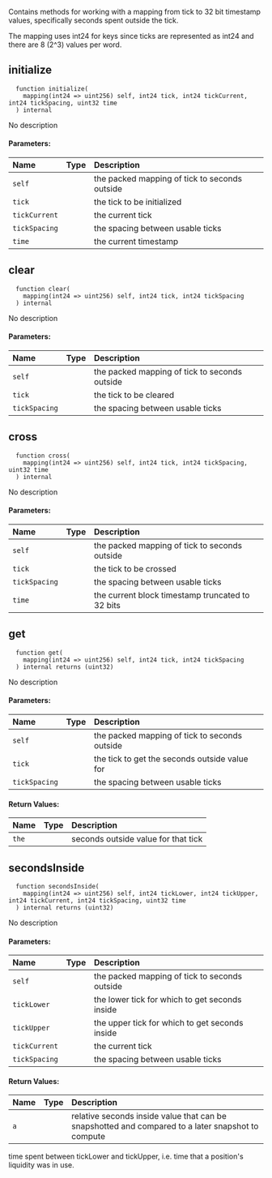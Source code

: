 Contains methods for working with a mapping from tick to 32 bit timestamp values, specifically seconds
spent outside the tick.

The mapping uses int24 for keys since ticks are represented as int24 and there are 8 (2^3) values per word.

## initialize
```solidity
  function initialize(
    mapping(int24 => uint256) self, int24 tick, int24 tickCurrent, int24 tickSpacing, uint32 time
  ) internal
```
No description
#### Parameters:
| Name | Type | Description                                                          |
| :--- | :--- | :------------------------------------------------------------------- |
|`self` |  | the packed mapping of tick to seconds outside
|`tick` |  | the tick to be initialized
|`tickCurrent` |  | the current tick
|`tickSpacing` |  | the spacing between usable ticks
|`time` |  | the current timestamp

## clear
```solidity
  function clear(
    mapping(int24 => uint256) self, int24 tick, int24 tickSpacing
  ) internal
```
No description
#### Parameters:
| Name | Type | Description                                                          |
| :--- | :--- | :------------------------------------------------------------------- |
|`self` |  | the packed mapping of tick to seconds outside
|`tick` |  | the tick to be cleared
|`tickSpacing` |  | the spacing between usable ticks

## cross
```solidity
  function cross(
    mapping(int24 => uint256) self, int24 tick, int24 tickSpacing, uint32 time
  ) internal
```
No description
#### Parameters:
| Name | Type | Description                                                          |
| :--- | :--- | :------------------------------------------------------------------- |
|`self` |  | the packed mapping of tick to seconds outside
|`tick` |  | the tick to be crossed
|`tickSpacing` |  | the spacing between usable ticks
|`time` |  | the current block timestamp truncated to 32 bits

## get
```solidity
  function get(
    mapping(int24 => uint256) self, int24 tick, int24 tickSpacing
  ) internal returns (uint32)
```
No description
#### Parameters:
| Name | Type | Description                                                          |
| :--- | :--- | :------------------------------------------------------------------- |
|`self` |  | the packed mapping of tick to seconds outside
|`tick` |  | the tick to get the seconds outside value for
|`tickSpacing` |  | the spacing between usable ticks

#### Return Values:
| Name                           | Type          | Description                                                                  |
| :----------------------------- | :------------ | :--------------------------------------------------------------------------- |
|`the`|  | seconds outside value for that tick
## secondsInside
```solidity
  function secondsInside(
    mapping(int24 => uint256) self, int24 tickLower, int24 tickUpper, int24 tickCurrent, int24 tickSpacing, uint32 time
  ) internal returns (uint32)
```
No description
#### Parameters:
| Name | Type | Description                                                          |
| :--- | :--- | :------------------------------------------------------------------- |
|`self` |  | the packed mapping of tick to seconds outside
|`tickLower` |  | the lower tick for which to get seconds inside
|`tickUpper` |  | the upper tick for which to get seconds inside
|`tickCurrent` |  | the current tick
|`tickSpacing` |  | the spacing between usable ticks

#### Return Values:
| Name                           | Type          | Description                                                                  |
| :----------------------------- | :------------ | :--------------------------------------------------------------------------- |
|`a`|  | relative seconds inside value that can be snapshotted and compared to a later snapshot to compute
time spent between tickLower and tickUpper, i.e. time that a position's liquidity was in use.
